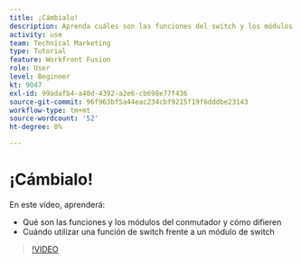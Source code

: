 ```yaml
---
title: ¡Cámbialo!
description: Aprenda cuáles son las funciones del switch y los módulos del switch y cuándo utilizar una función del switch frente a un módulo del switch en [!DNL Adobe Workfront Fusion].
activity: use
team: Technical Marketing
type: Tutorial
feature: Workfront Fusion
role: User
level: Beginner
kt: 9047
exl-id: 99adafb4-a40d-4392-a2e6-cb698e77f436
source-git-commit: 96f963bf5a44eac234cbf9215f19f6dddbe23143
workflow-type: tm+mt
source-wordcount: '52'
ht-degree: 0%

---
```


# ¡Cámbialo!

En este vídeo, aprenderá:

* Qué son las funciones y los módulos del conmutador y cómo difieren
* Cuándo utilizar una función de switch frente a un módulo de switch

>[!VIDEO](https://video.tv.adobe.com/v/335288/?quality=12)
